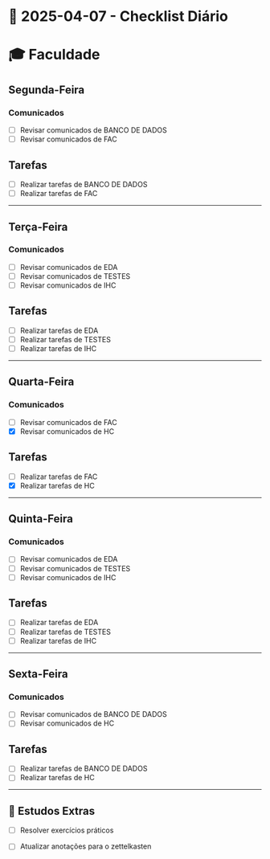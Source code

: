 # 📅 2025-04-07 - Checklist Diário  

# 🎓 Faculdade  

## Segunda-Feira 
### Comunicados
- [ ] Revisar comunicados de BANCO DE DADOS
- [ ] Revisar comunicados de FAC

## Tarefas
- [ ] Realizar tarefas de BANCO DE DADOS
- [ ] Realizar tarefas de FAC
---
## Terça-Feira 

### Comunicados
- [ ] Revisar comunicados de EDA
- [ ] Revisar comunicados de TESTES 
- [ ] Revisar comunicados de IHC
## Tarefas
- [ ] Realizar tarefas de EDA
- [ ] Realizar tarefas de TESTES
- [ ] Realizar tarefas de IHC
---
## Quarta-Feira

### Comunicados
- [ ] Revisar comunicados de FAC
- [x] Revisar comunicados de HC

## Tarefas
- [ ] Realizar tarefas de FAC
- [x] Realizar tarefas de HC
---
## Quinta-Feira  

### Comunicados
- [ ] Revisar comunicados de EDA
- [ ] Revisar comunicados de TESTES 
- [ ] Revisar comunicados de IHC

## Tarefas
- [ ] Realizar tarefas de EDA
- [ ] Realizar tarefas de TESTES 
- [ ] Realizar tarefas de IHC
---
## Sexta-Feira

### Comunicados
- [ ] Revisar comunicados de BANCO DE DADOS
- [ ] Revisar comunicados de HC
## Tarefas
- [ ] Realizar tarefas de BANCO DE DADOS
- [ ] Realizar tarefas de HC
---

## 📖 Estudos Extras  
- [ ] Resolver exercícios práticos  
- [ ] Atualizar anotações  para o zettelkasten


